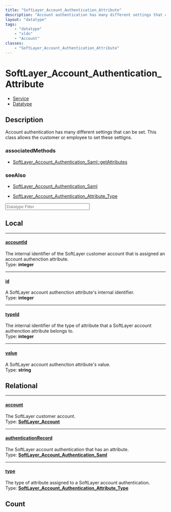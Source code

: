 ```yaml
---
title: "SoftLayer_Account_Authentication_Attribute"
description: "Account authentication has many different settings that can be set. This class allows the customer or employee to set th... "
layout: "datatype"
tags:
    - "datatype"
    - "sldn"
    - "Account"
classes:
    - "SoftLayer_Account_Authentication_Attribute"
---
```


# SoftLayer_Account_Authentication_Attribute
<div id='service-datatype'>
    <ul id='sldn-reference-tabs'>
    <li id='service'> <a href='/reference/services/SoftLayer_Account_Authentication_Attribute' >Service</a></li>    <li id='datatype'> <a href='/reference/datatypes/SoftLayer_Account_Authentication_Attribute' >Datatype</a></li>
    </ul>
</div>

## Description 


Account authentication has many different settings that can be set. This class allows the customer or employee to set these settigns. 


### associatedMethods

*  [SoftLayer_Account_Authentication_Saml::getAttributes](/reference/services/SoftLayer_Account_Authentication_Saml/getAttributes )



### seeAlso

* [SoftLayer_Account_Authentication_Saml](/reference/services/SoftLayer_Account_Authentication_Saml )


* [SoftLayer_Account_Authentication_Attribute_Type](/reference/services/SoftLayer_Account_Authentication_Attribute_Type )




<!-- Filer BEGIN -->
<div class="view-filters">
        <div class="clearfix">
            <div class="search-input-box">
                <input placeholder="Datatype Filter" onkeyup="titleSearch(inputId='prop-input', divId='properties', elementClass='prop-row')" 
                    type="text" id="prop-input" value="" size="30" maxlength="128" class="form-text">
            </div>
        </div>
</div>
<!-- Filer END -->

<div id="properties" class="content">
<div id="localProperties" class="prop-content" >

## Local
<div class="prop-row">

-----
[accountId]: #accountid
#### [accountId]
The internal identifier of the SoftLayer customer account that is assigned an account authenction attribute.   
<span class="type-label">Type: </span>**integer**  



</div>
<div class="prop-row">

-----
[id]: #id
#### [id]
A SoftLayer account authenction attribute's internal identifier.   
<span class="type-label">Type: </span>**integer**  



</div>
<div class="prop-row">

-----
[typeId]: #typeid
#### [typeId]
The internal identifier of the type of attribute that a SoftLayer account authenction attribute belongs to.   
<span class="type-label">Type: </span>**integer**  



</div>
<div class="prop-row">

-----
[value]: #value
#### [value]
A SoftLayer account authenction attribute's value.   
<span class="type-label">Type: </span>**string**  



</div>
</div>
<!-- LOCAL PROPERTY END -->

<div id="relationalProperties"  class="prop-content" >

## Relational
<div class="prop-row">

-----
[account]: #account
#### [account]
The SoftLayer customer account.  
<span class="type-label">Type: </span>**<a href='/reference/datatypes/SoftLayer_Account'>SoftLayer_Account </a>**  



</div>
<div class="prop-row">

-----
[authenticationRecord]: #authenticationrecord
#### [authenticationRecord]
The SoftLayer account authentication that has an attribute.  
<span class="type-label">Type: </span>**<a href='/reference/datatypes/SoftLayer_Account_Authentication_Saml'>SoftLayer_Account_Authentication_Saml </a>**  



</div>
<div class="prop-row">

-----
[type]: #type
#### [type]
The type of attribute assigned to a SoftLayer account authentication.  
<span class="type-label">Type: </span>**<a href='/reference/datatypes/SoftLayer_Account_Authentication_Attribute_Type'>SoftLayer_Account_Authentication_Attribute_Type </a>**  



</div>

## Count
</div>


